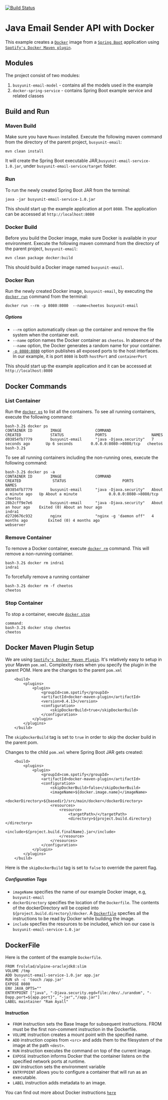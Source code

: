 [![Build Status][travis-badge]][travis-badge-url]

Java Email Sender API with Docker
==================================
This example creates a [`Docker`](https://www.docker.com/) image from a [`Spring Boot`](https://projects.spring.io/spring-boot/) 
application using [`Spotify's Docker Maven plugin`](https://github.com/spotify/docker-maven-plugin).

## Modules
The project consist of two modules:

1. `busyunit-email-model` - contains all the models used in the example
2. `docker-spring-service` - contains Spring Boot example service and related classes

## Build and Run
### Maven Build
Make sure you have `Maven` installed. Execute the following maven command from the directory of the 
parent project, `busyunit-email`:
```
mvn clean install
```
It will create the Spring Boot executable JAR,`busyunit-email-service-1.0.jar`, under `busyunit-email-service/target` 
folder.

### Run
To run the newly created Spring Boot JAR from the terminal:
```
java -jar busyunit-email-service-1.0.jar
```
This should start up the example application at port `8080`. The application can be accessed at `http://localhost:8080`

### Docker Build
Before you build the Docker image, make sure Docker is available in your environment.
Execute the following maven command from the directory of the parent project, `busyunit-email`:
```
mvn clean package docker:build
```
This should build a Docker image named `busyunit-email`.

### Docker Run
Run the newly created Docker image, `busyunit-email`, by executing the 
[`docker run`](https://docs.docker.com/engine/reference/run/) command from the terminal:
```
docker run --rm -p 8080:8080  --name=cheetos busyunit-email
```
##### Options
* `--rm` option automatically clean up the container and remove the file system when the container exit.
* `--name` option names the Docker container as `cheetos`. In absence of the `--name` option, the Docker generates a 
random name for your container.
* [`-p 8080:8080`](https://docs.docker.com/engine/reference/run/#expose-incoming-ports) option publishes all 
exposed ports to the host interfaces. In our example, it is port `8080` is both `hostPort` and `containerPort` 

This should start up the example application and it can be accessed at `http://localhost:8080`

## Docker Commands
### List Container
Run the [`docker ps`](https://docs.docker.com/v1.11/engine/reference/commandline/ps/) to list all the containers.
To see all running containers, execute the following command:
```
bash-3.2$ docker ps
CONTAINER ID        IMAGE               COMMAND                  CREATED             STATUS              PORTS                    NAMES
d03854fb7779        busyunit-email      "java -Djava.security"   7 seconds ago       Up 6 seconds        0.0.0.0:8080->8080/tcp   cheetos
bash-3.2$ 
```
To see all running containers including the non-running ones, execute the following command:
```
bash-3.2$ docker ps -a
CONTAINER ID        IMAGE               COMMAND                  CREATED              STATUS                         PORTS                    NAMES
d03854fb7779        busyunit-email      "java -Djava.security"   About a minute ago   Up About a minute              0.0.0.0:8080->8080/tcp   cheetos
28b2cff9e7e6        busyunit-email      "java -Djava.security"   About an hour ago    Exited (0) About an hour ago                            indra1
d2720676c932        nginx               "nginx -g 'daemon off"   4 months ago         Exited (0) 4 months ago                                 webserver
```

### Remove Container
To remove a Docker container, execute [`docker rm`](https://docs.docker.com/v1.11/engine/reference/commandline/rm/) 
command. This will remove a non-running container.
```
bash-3.2$ docker rm indra1
indra1 
```
To forcefully remove a running container
```
bash-3.2$ docker rm -f cheetos
cheetos
```

### Stop Container
To stop a container, execute [`docker stop`](https://docs.docker.com/v1.11/engine/reference/commandline/stop/)
```
command:
bash-3.2$ docker stop cheetos
cheetos
```

## Docker Maven Plugin Setup
We are using [`Spotify's Docker Maven Plugin`](https://github.com/spotify/docker-maven-plugin). It's relatively easy to
setup in your Maven `pom.xml`. Complexity rises when you specify the plugin in the parent POM. Here are the changes to
the parent `pom.xml`
```
    <build>
        <plugins>
            <plugin>
                <groupId>com.spotify</groupId>
                <artifactId>docker-maven-plugin</artifactId>
                <version>0.4.13</version>
                <configuration>
                    <skipDockerBuild>true</skipDockerBuild>
                </configuration>
            </plugin>
        </plugins>
    </build>
```
The `skipDockerBuild` tag is set to `true` in order to skip the docker build in the parent pom.

Changes to the child `pom.xml` where Spring Boot JAR gets created:
```
    <build>
        <plugins>
            <plugin>
                <groupId>com.spotify</groupId>
                <artifactId>docker-maven-plugin</artifactId>
                <configuration>
                    <skipDockerBuild>false</skipDockerBuild>
                    <imageName>${docker.image.name}</imageName>
                    <dockerDirectory>${basedir}/src/main/docker</dockerDirectory>
                    <resources>
                        <resource>
                            <targetPath>/</targetPath>
                            <directory>${project.build.directory}</directory>
                            <include>${project.build.finalName}.jar</include>
                        </resource>
                    </resources>
                </configuration>
            </plugin>
        </plugins>
    </build>
```
Here is the `skipDockerBuild` tag is set to `false` to override the parent flag.

##### Configuration Tags
* `imageName` specifies the name of our example Docker image, e.g, `busyunit-email`
* `dockerDirectory` specifies the location of the `Dockerfile`. The contents of the dockerDirectory will be 
copied into `${project.build.directory}/docker`. A [`Dockerfile`](https://docs.docker.com/engine/reference/builder/)
specfies all the instructions to be read by Docker while building the image.
* `include` specfies the resources to be included, which ion our case is `busyunit-email-service-1.0.jar`

## DockerFile
Here is the content of the example `Dockerfile`.
```
FROM frolvlad/alpine-oraclejdk8:slim
VOLUME /tmp
ADD busyunit-email-service-1.0.jar app.jar
RUN sh -c 'touch /app.jar'
EXPOSE 8080
ENV JAVA_OPTS=""
ENTRYPOINT ["java", "-Djava.security.egd=file:/dev/./urandom", "-Dapp.port=${app.port}", "-jar","/app.jar"]
LABEL maintainer "Ram Ayall"
```

#### Instruction
* `FROM` instruction sets the Base Image for subsequent instructions. FROM must be the first non-comment 
instruction in the Dockerfile.
* `VOLUME` instruction creates a mount point with the specified name.
* `ADD` instruction copies from `<src>` and adds them to the filesystem of the image at the path `<dest>`.
* `RUN` instruction executes the command on top of the current image.
* `EXPOSE` instruction informs Docker that the container listens on the specified network ports at runtime.
* `ENV` instruction sets the environment variable
* `ENTRYPOINT` allows you to configure a container that will run as an executable.
* `LABEL` instruction adds metadata to an image.

You can find out more about Docker instructions [`here`](https://docs.docker.com/engine/reference/builder/#usage)

[travis-badge]: https://travis-ci.org/indrabasak/busyunit-email.svg?branch=master
[travis-badge-url]: https://travis-ci.org/indrabasak/busyunit-email/